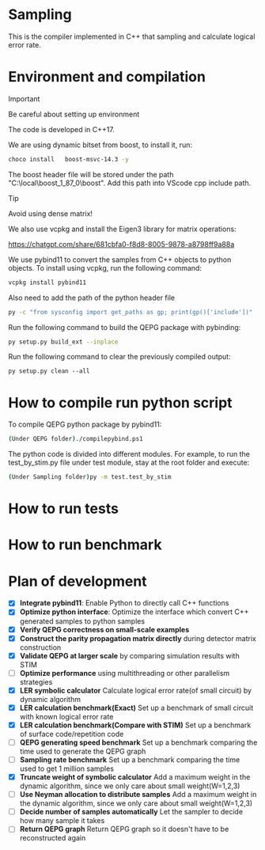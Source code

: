 # Sampling
This is the compiler implemented in C++ that sampling and calculate logical error rate. 



# Environment and compilation


> [!IMPORTANT]
> Be careful about setting up environment

The code is developed in C++17. 


We are using dynamic bitset from boost, to install it, run:

```bash
choco install   boost-msvc-14.3 -y
```

The boost header file will be stored under the path "C:\local\boost_1_87_0\boost". Add this path into VScode cpp include path. 



> [!TIP]
> Avoid using dense matrix!


We also use vcpkg and install the Eigen3 library for matrix operations:


https://chatgpt.com/share/681cbfa0-f8d8-8005-9878-a8798ff9a88a



We use pybind11 to convert the samples from C++ objects to python objects. To install using vcpkg, run the following command:

```bash
vcpkg install pybind11
```

Also need to add the path of the python header file

```bash
py -c "from sysconfig import get_paths as gp; print(gp()['include'])"
```

Run the following command to build the QEPG package with pybinding:

```bash
py setup.py build_ext --inplace
```

Run the following command to clear the previously compiled output:

```bind
py setup.py clean --all    
```


# How to compile run python script


To compile QEPG python package by pybind11:

```bash
(Under QEPG folder)./compilepybind.ps1
```

The python code is divided into different modules. For example, to run the test_by_stim.py file under test module, stay at the root folder and execute:

```bash
(Under Sampling folder)py -m test.test_by_stim   
```

# How to run tests


# How to run benchmark




# Plan of development


- [X] **Integrate pybind11**: Enable Python to directly call C++ functions  
- [X] **Optimize python interface**: Optimize the interface which convert C++ generated samples to python samples
- [X] **Verify QEPG correctness on small-scale examples**  
- [X] **Construct the parity propagation matrix directly** during detector matrix construction  
- [X] **Validate QEPG at larger scale** by comparing simulation results with STIM  
- [ ] **Optimize performance** using multithreading or other parallelism strategies  
- [X] **LER symbolic calculator** Calculate logical error rate(of small circuit) by dynamic algorithm
- [X] **LER calculation benchmark(Exact)** Set up a benchmark of small circuit with known logical error rate
- [X] **LER calculation benchmark(Compare with STIM)** Set up a benchmark of surface code/repetition code
- [ ] **QEPG generating speed benchmark** Set up a benchmark comparing the time used to generate the QEPG graph
- [ ] **Sampling rate benchmark** Set up a benchmark comparing the time used to get 1 million samples
- [X] **Truncate weight of symbolic calculator**  Add a maximum weight in the dynamic algorithm, since we only care about small weight(W=1,2,3)
- [ ] **Use Neyman allocation to distribute samples**  Add a maximum weight in the dynamic algorithm, since we only care about small weight(W=1,2,3)
- [ ] **Decide number of samples automatically** Let the sampler to decide how many sample it takes
- [ ] **Return QEPG graph** Return QEPG graph so it doesn't have to be reconstructed again